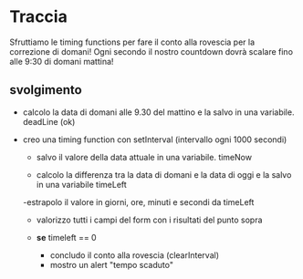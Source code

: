 # Traccia

Sfruttiamo le timing functions per fare il conto alla rovescia per la correzione di domani!
Ogni secondo il nostro countdown dovrà scalare fino alle 9:30 di domani mattina!

## svolgimento

- calcolo la data di domani alle 9.30 del mattino e la salvo in una variabile. deadLine (ok)

- creo una timing function con setInterval (intervallo ogni 1000 secondi)

  - salvo il valore della data attuale in una variabile. timeNow

  - calcolo la differenza tra la data di domani e la data di oggi e la salvo in una variabile timeLeft

  -estrapolo il valore in giorni, ore, minuti e secondi da timeLeft

  - valorizzo tutti i campi del form con i risultati del punto sopra

  - **se** timeleft == 0
    - concludo il conto alla rovescia (clearInterval)
    - mostro un alert "tempo scaduto"
